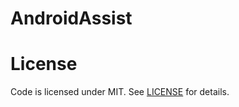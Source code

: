 # AndroidAssist

# License
Code is licensed under MIT. See [LICENSE](https://github.com/DevelopersGuild/AndroidAssist/blob/master/LICENSE) for details.

